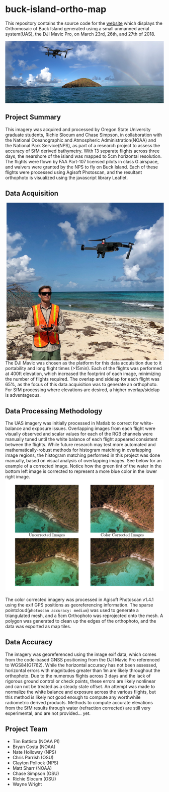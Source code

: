 # buck-island-ortho-map
This repository contains the source code for the [website](https://hokiespurs.github.io/buck-island-ortho-map/) which displays the Orthomosaic of Buck Island generated using a small unmanned aerial system(UAS), the DJI Mavic Pro, on March 23rd, 26th, and 27th of 2018.

![BuckIslandRainbow](https://github.com/hokiespurs/buck-island-ortho-map/blob/master/img/BuckRainbow1080.png)

## Project Summary

This imagery was acquired and processed by Oregon State University graduate students, Richie Slocum and Chase Simpson, in collaboration with the National Oceanographic and Atmospheric Administration(NOAA) and the National Park Service(NPS), as part of a research project to assess the accuracy of SfM derived bathymetry. With 13 separate flights across three days, the nearshore of the island was mapped to 5cm horizontal resolution. The flights were flown by FAA Part-107 licensed pilots in class G airspace, and waivers were granted by the NPS to fly on Buck Island.  Each of these flights were processed using Agisoft Photoscan, and the resultant orthophoto is visualized using the javascript library Leaflet.

## Data Acquisition
<img style="float: right;" src="https://github.com/hokiespurs/buck-island-ortho-map/blob/master/img/richieflying.jpg" width=500px>
The DJI Mavic was chosen as the platform for this data acquisition due to it portability and long flight times (>15min).  Each of the flights was performed at 400ft elevation, which increased the footprint of each image, minimizing the number of flights required.  The overlap and sidelap for each flight was 65%, as the focus of this data acquisition was to generate an orthophoto.  For SfM processing where elevations are desired, a higher overlap/sidelap is adventageous.  

## Data Processing Methodology

The UAS imagery was initially processed in Matlab to correct for white-balance and exposure issues.  Overlapping images from each flight were visually observed and scalar values for each of the RGB channels were manually tuned until the white balance of each flight appeared consistent between the flights.  While future research may test more automated and mathematically-robust methods for histogram matching in overlapping image regions, the histogram matching performed in this project was done manually, based on visual analysis of overlapping images.  See below for an example of a corrected image. Notice how the green tint of the water in the bottom left image is corrected to represent a more blue color in the lower right image.
![colorcorrected](https://github.com/hokiespurs/buck-island-ortho-map/blob/master/img/colorcorr.png)

The color corrected imagery was processed in Agisoft Photoscan v1.4.1 using the exif GPS positions as georeferencing information.  The sparse pointcloud(`photoscan accuracy: medium`) was used to generate a triangulated mesh, and a 5cm Orthophoto was reprojected onto the mesh.  A polygon was generated to clean up the edges of the orthophoto, and the data was exported as map tiles.

## Data Accuracy

The imagery was georeferenced using the image exif data, which comes from the code-based GNSS positioning from the DJI Mavic Pro referenced to WGS84(G1762).  While the horizontal accuracy has not been assessed, horizontal errors with magnitudes greater than 1m are likely  throughout the orthophoto.  Due to the numerous flights across 3 days and the lack of rigorous ground control or check points, these errors are likely nonlinear and can not be treated as a steady state offset.  An attempt was made to normalize the white balance and exposure across the various flights, but this method is likely not good enough to compute any worthwhile radiometric derived products. Methods to compute accurate elevations from the SfM results through water (refraction corrected) are still very experimental, and are not provided... yet.

## Project Team
- Tim Battista (NOAA PI)
- Bryan Costa (NOAA)
- Nate Holloway (NPS)
- Chris Parrish (OSU)
- Clayton Pollock (NPS)
- Matt Sharr (NOAA)
- Chase Simpson (OSU)
- Richie Slocum (OSU)
- Wayne Wright
